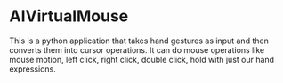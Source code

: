 # AIVirtualMouse
This is a python application that takes hand gestures as input and then converts them into cursor operations.
It can do mouse operations like mouse motion, left click, right click, double click, hold with just our hand expressions.
